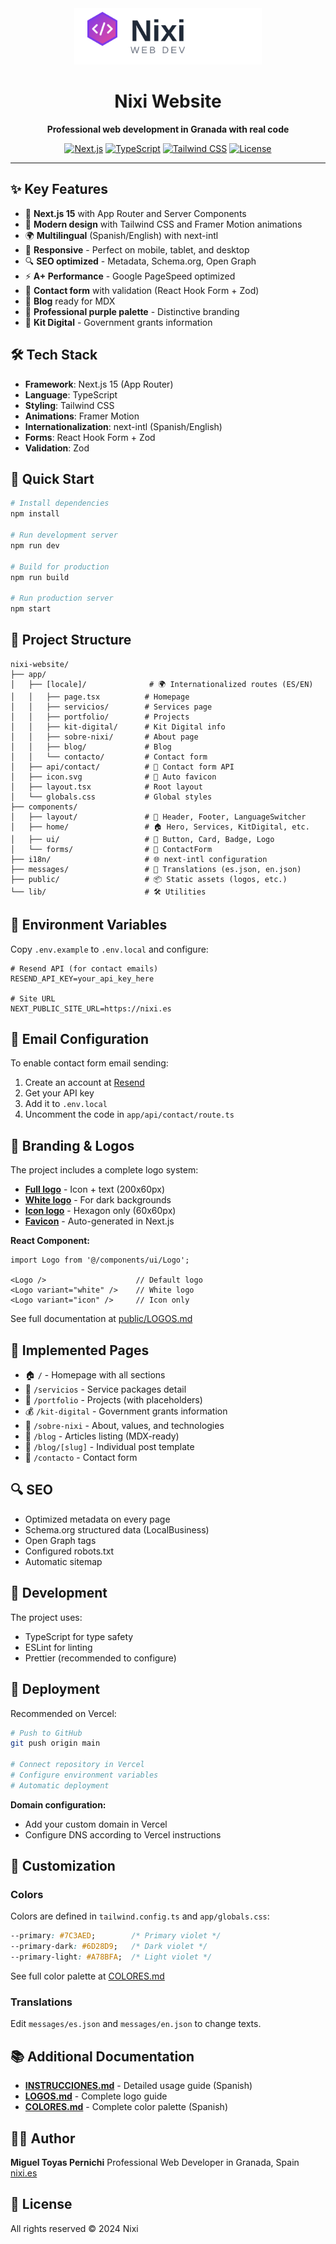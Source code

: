 <div align="center">
  <img src="./public/logo.svg" alt="Nixi Logo" width="300"/>

  # Nixi Website

  **Professional web development in Granada with real code**

  [![Next.js](https://img.shields.io/badge/Next.js-15-black?style=flat&logo=next.js)](https://nextjs.org/)
  [![TypeScript](https://img.shields.io/badge/TypeScript-5.3-blue?style=flat&logo=typescript)](https://www.typescriptlang.org/)
  [![Tailwind CSS](https://img.shields.io/badge/Tailwind-3.4-38B2AC?style=flat&logo=tailwind-css)](https://tailwindcss.com/)
  [![License](https://img.shields.io/badge/license-All%20Rights%20Reserved-red?style=flat)](LICENSE)
</div>

---

## ✨ Key Features

- 🚀 **Next.js 15** with App Router and Server Components
- 🎨 **Modern design** with Tailwind CSS and Framer Motion animations
- 🌍 **Multilingual** (Spanish/English) with next-intl
- 📱 **Responsive** - Perfect on mobile, tablet, and desktop
- 🔍 **SEO optimized** - Metadata, Schema.org, Open Graph
- ⚡ **A+ Performance** - Google PageSpeed optimized
- 📧 **Contact form** with validation (React Hook Form + Zod)
- 📝 **Blog** ready for MDX
- 💜 **Professional purple palette** - Distinctive branding
- 🎯 **Kit Digital** - Government grants information

## 🛠 Tech Stack

- **Framework**: Next.js 15 (App Router)
- **Language**: TypeScript
- **Styling**: Tailwind CSS
- **Animations**: Framer Motion
- **Internationalization**: next-intl (Spanish/English)
- **Forms**: React Hook Form + Zod
- **Validation**: Zod

## 🚀 Quick Start

```bash
# Install dependencies
npm install

# Run development server
npm run dev

# Build for production
npm run build

# Run production server
npm start
```

## 📁 Project Structure

```
nixi-website/
├── app/
│   ├── [locale]/              # 🌍 Internationalized routes (ES/EN)
│   │   ├── page.tsx          # Homepage
│   │   ├── servicios/        # Services page
│   │   ├── portfolio/        # Projects
│   │   ├── kit-digital/      # Kit Digital info
│   │   ├── sobre-nixi/       # About page
│   │   ├── blog/             # Blog
│   │   └── contacto/         # Contact form
│   ├── api/contact/          # 📧 Contact form API
│   ├── icon.svg              # 🎨 Auto favicon
│   ├── layout.tsx            # Root layout
│   └── globals.css           # Global styles
├── components/
│   ├── layout/               # 🧩 Header, Footer, LanguageSwitcher
│   ├── home/                 # 🏠 Hero, Services, KitDigital, etc.
│   ├── ui/                   # 🎨 Button, Card, Badge, Logo
│   └── forms/                # 📝 ContactForm
├── i18n/                     # 🌐 next-intl configuration
├── messages/                 # 📖 Translations (es.json, en.json)
├── public/                   # 📦 Static assets (logos, etc.)
└── lib/                      # 🛠 Utilities
```

## 🔧 Environment Variables

Copy `.env.example` to `.env.local` and configure:

```env
# Resend API (for contact emails)
RESEND_API_KEY=your_api_key_here

# Site URL
NEXT_PUBLIC_SITE_URL=https://nixi.es
```

## 📧 Email Configuration

To enable contact form email sending:

1. Create an account at [Resend](https://resend.com)
2. Get your API key
3. Add it to `.env.local`
4. Uncomment the code in `app/api/contact/route.ts`

## 🎨 Branding & Logos

The project includes a complete logo system:

- **[Full logo](./public/logo.svg)** - Icon + text (200x60px)
- **[White logo](./public/logo-white.svg)** - For dark backgrounds
- **[Icon logo](./public/logo-icon.svg)** - Hexagon only (60x60px)
- **[Favicon](./app/icon.svg)** - Auto-generated in Next.js

**React Component:**
```tsx
import Logo from '@/components/ui/Logo';

<Logo />                    // Default logo
<Logo variant="white" />    // White logo
<Logo variant="icon" />     // Icon only
```

See full documentation at [public/LOGOS.md](./public/LOGOS.md)

## 📄 Implemented Pages

- 🏠 `/` - Homepage with all sections
- 💼 `/servicios` - Service packages detail
- 🎨 `/portfolio` - Projects (with placeholders)
- 💰 `/kit-digital` - Government grants information
- 👤 `/sobre-nixi` - About, values, and technologies
- 📝 `/blog` - Articles listing (MDX-ready)
- 📰 `/blog/[slug]` - Individual post template
- 📧 `/contacto` - Contact form

## 🔍 SEO

- Optimized metadata on every page
- Schema.org structured data (LocalBusiness)
- Open Graph tags
- Configured robots.txt
- Automatic sitemap

## 🎯 Development

The project uses:
- TypeScript for type safety
- ESLint for linting
- Prettier (recommended to configure)

## 🚀 Deployment

Recommended on Vercel:

```bash
# Push to GitHub
git push origin main

# Connect repository in Vercel
# Configure environment variables
# Automatic deployment
```

**Domain configuration:**
- Add your custom domain in Vercel
- Configure DNS according to Vercel instructions

## 🎨 Customization

### Colors

Colors are defined in `tailwind.config.ts` and `app/globals.css`:

```css
--primary: #7C3AED;        /* Primary violet */
--primary-dark: #6D28D9;   /* Dark violet */
--primary-light: #A78BFA;  /* Light violet */
```

See full color palette at [COLORES.md](./COLORES.md)

### Translations

Edit `messages/es.json` and `messages/en.json` to change texts.

## 📚 Additional Documentation

- **[INSTRUCCIONES.md](./INSTRUCCIONES.md)** - Detailed usage guide (Spanish)
- **[LOGOS.md](./public/LOGOS.md)** - Complete logo guide
- **[COLORES.md](./COLORES.md)** - Complete color palette (Spanish)

## 👨‍💻 Author

**Miguel Toyas Pernichi**
Professional Web Developer in Granada, Spain
[nixi.es](https://nixi.es)

## 📝 License

All rights reserved © 2024 Nixi
